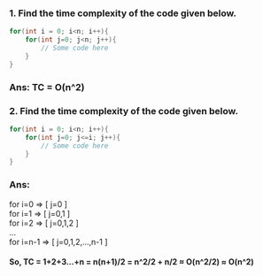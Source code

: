 ### 1. Find the time complexity of the code given below.
```cpp
for(int i = 0; i<n; i++){
    for(int j=0; j<n; j++){
        // Some code here
    }
}
```
### Ans: TC = O(n^2)

### 2. Find the time complexity of the code given below.
```cpp
for(int i = 0; i<n; i++){
    for(int j=0; j<=i; j++){
        // Some code here
    }
}
```
### Ans: 
for i=0 => [ j=0 ] \
for i=1 => [ j=0,1 ] \
for i=2 => [ j=0,1,2 ] \
... \
for i=n-1 => [ j=0,1,2,...,n-1 ]

#### So, TC = 1+2+3...+n = n(n+1)/2 = n^2/2 + n/2 ≈ O(n^2/2) ≈ O(n^2)


